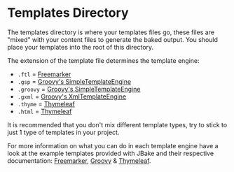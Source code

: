 # Templates Directory

The templates directory is where your templates files go, these files are "mixed" with your content files to generate the baked output. You should place your
templates into the root of this directory.

The extension of the template file determines the template engine:

* `.ftl` = [Freemarker](http://freemarker.org)
* `.gsp` = [Groovy's SimpleTemplateEngine](http://www.groovy-lang.org/)
* `.groovy` = [Groovy's SimpleTemplateEngine](http://www.groovy-lang.org/)
* `.gxml` = [Groovy's XmlTemplateEngine](http://www.groovy-lang.org/)
* `.thyme` = [Thymeleaf](http://www.thymeleaf.org/)
* `.html` = [Thymeleaf](http://www.thymeleaf.org/)

It is recommended that you don't mix different template types, try to stick to just 1 type of templates in your project.

For more information on what you can do in each template engine have a look at the example templates provided with JBake and their
respective documentation: [Freemarker](http://freemarker.org/docs/index.html), [Groovy](http://docs.groovy-lang.org/latest/html/documentation/template-engines.html) &
[Thymeleaf](http://www.thymeleaf.org/doc/html/Using-Thymeleaf.html).

